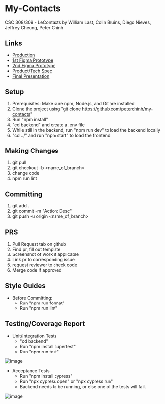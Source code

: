 # My-Contacts

CSC 308/309 - LeContacts by William Last, Colin Bruins, Diego Nieves, Jeffrey Cheung, Peter Chinh

## Links

-   [Production](https://blue-sand-05b2e891e.4.azurestaticapps.net/)
-   [1st Figma Prototype](https://www.figma.com/proto/CayfsuohC3qHYzCc9tb31n/Untitled?node-id=50-36&node-type=canvas&t=AjCr8W0f4a6Cwqp2-1&scaling=scale-down&content-scaling=fixed&page-id=0%3A1&starting-point-node-id=50%3A36&show-proto-sidebar=1)
-   [2nd Figma Prototype](https://www.figma.com/design/66tjCFUn7XCtA4nlQL2exz/New-Contacts-Page?node-id=0-1&t=5DCrkdIxQSnKZdrb-1)
-   [Product/Tech Spec](https://docs.google.com/document/d/1YyBJFXjlZsVTPF59bxI-Ql8gUD6_8N4YwTdhKBvHRqA/edit?usp=sharing)
-   [Final Presentation](https://docs.google.com/presentation/d/14xgVWtHq6PdL0rPft_zNXRgDijMIUDbUJsED5gj9-yU/edit?usp=sharing)

## Setup

1. Prerequisites: Make sure npm, Node.js, and Git are installed
2. Clone the project using "git clone https://github.com/peterchinh/my-contacts"
3. Run "npm install"
4. "cd backend" and create a .env file
5. While still in the backend, run "npm run dev" to load the backend locally
6. "cd ../" and run "npm start" to load the frontend

## Making Changes

1. git pull
2. git checkout -b <name_of_branch>
3. change code
4. npm run lint

## Committing

1. git add .
2. git commit -m "Action: Desc"
3. git push -u origin <name_of_branch>

## PRS

1. Pull Request tab on github
2. Find pr, fill out template
3. Screenshot of work if applicable
4. Link pr to corresponding issue
5. request reviewer to check code
6. Merge code if approved

## Style Guides

-   Before Committing:
    -   Run "npm run format"
    -   Run "npm run lint"

## Testing/Coverage Report

-   Unit/Integration Tests
    -   "cd backend"
    -   Run "npm install supertest"
    -   Run "npm run test"

![image](https://github.com/user-attachments/assets/098c0db5-7975-446c-a1ed-da665005275f)


-   Acceptance Tests
    -   Run "npm install cypress"
    -   Run "npx cypress open" or "npx cypress run"
    -   Backend needs to be running, or else one of the tests will fail.

![image](https://github.com/user-attachments/assets/36c1629a-fe2a-4d22-bada-ece219df8863)
